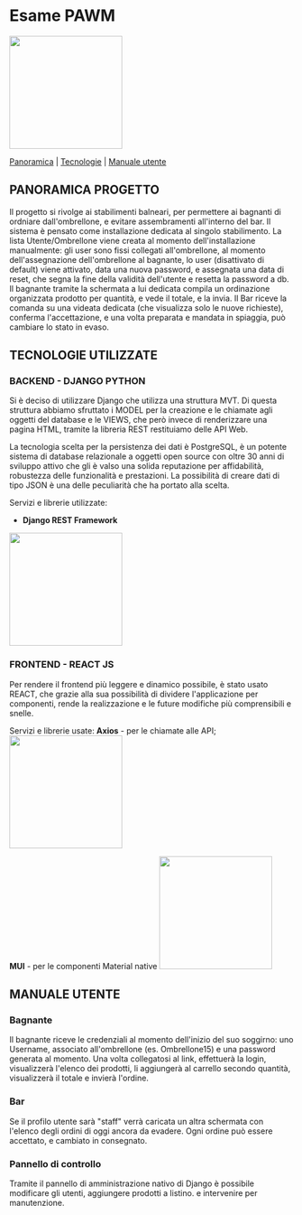 # Esame PAWM

<img src="https://avatars.githubusercontent.com/u/100955841?v=4" width="200" height="200">

[Panoramica](#panoramica-progetto) | [Tecnologie](#tecnologie-utilizzate) | [Manuale utente](#manuale-utente)

## PANORAMICA PROGETTO
Il progetto si rivolge ai stabilimenti balneari, per permettere ai bagnanti di ordniare dall'ombrellone, e evitare assembramenti all'interno del bar.
Il sistema è pensato come installazione dedicata al singolo stabilimento. La lista Utente/Ombrellone viene creata al momento dell'installazione manualmente: gli user sono fissi collegati all'ombrellone, 
al momento dell'assegnazione dell'ombrellone al bagnante, lo user (disattivato di default) viene attivato, data una nuova password, e assegnata una data di reset, che segna la fine della validità dell'utente e resetta la password a db.
Il bagnante tramite la schermata a lui dedicata compila un ordinazione organizzata prodotto per quantità, e vede il totale, e la invia.
Il Bar riceve la comanda su una videata dedicata (che visualizza solo le nuove richieste), conferma l'accettazione, e una volta preparata e mandata in spiaggia, può cambiare lo stato in evaso.

## TECNOLOGIE UTILIZZATE 

### BACKEND - DJANGO PYTHON
Si è deciso di utilizzare Django che utilizza una struttura MVT. Di questa struttura abbiamo sfruttato i MODEL per la creazione e le chiamate agli oggetti del database
e le VIEWS, che però invece di renderizzare una pagina HTML, tramite la libreria REST restituiamo delle API Web.

La tecnologia scelta per la persistenza dei dati è PostgreSQL, è un potente sistema di database relazionale a oggetti open source con oltre 30 anni di sviluppo attivo che gli è valso una solida reputazione per affidabilità, robustezza delle funzionalità e prestazioni. La possibilità di creare dati di tipo JSON è una delle peculiarità che ha portato alla scelta.

Servizi e librerie utilizzate:
<br>
- <strong>Django REST Framework</strong><br>
<img src="https://www.django-rest-framework.org/img/logo.png" width="200px" >

### FRONTEND - REACT JS
Per rendere il frontend più leggere e dinamico possibile, è stato usato REACT, che grazie alla sua possibilità di dividere l'applicazione per componenti, rende la realizzazione e le future modifiche più comprensibili e snelle. 

Servizi e librerie usate:
<strong>Axios</strong> - per le chiamate alle API;
<br>
<img src="https://i.ytimg.com/vi/AirWT_XpEpM/maxresdefault.jpg" width="200px" >
<br>

<strong>MUI</strong> - per le componenti Material native
<img src="https://mui.com/static/logo.png" width="200px" >

## MANUALE UTENTE
### Bagnante
 Il bagnante riceve le credenziali al momento dell'inizio del suo soggirno: uno Username, associato all'ombrellone (es. Ombrellone15) e una password generata al momento. Una volta collegatosi al link, effettuerà la login, visualizzerà l'elenco dei prodotti, li aggiungerà al carrello secondo quantità, visualizzerà il totale e invierà l'ordine.  
  

###  Bar
Se il profilo utente sarà "staff" verrà caricata un altra schermata con l'elenco degli ordini di oggi ancora da evadere. Ogni ordine può essere accettato, e cambiato in consegnato.


### Pannello di controllo
Tramite il pannello di amministrazione nativo di Django è possibile modificare gli utenti, aggiungere prodotti a listino. e intervenire per manutenzione.
